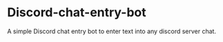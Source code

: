 # Discord-chat-entry-bot
A simple Discord chat entry bot to enter text into any discord server chat.
